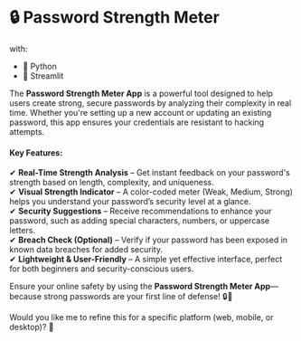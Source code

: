 # 🔒 Password Strength Meter

 with:

- 🐍 Python
- 👑 Streamlit


The **Password Strength Meter App** is a powerful tool designed to help users create strong, secure passwords by analyzing their complexity in real time. Whether you're setting up a new account or updating an existing password, this app ensures your credentials are resistant to hacking attempts.  

#### **Key Features:**  
✔ **Real-Time Strength Analysis** – Get instant feedback on your password's strength based on length, complexity, and uniqueness.  
✔ **Visual Strength Indicator** – A color-coded meter (Weak, Medium, Strong) helps you understand your password’s security level at a glance.  
✔ **Security Suggestions** – Receive recommendations to enhance your password, such as adding special characters, numbers, or uppercase letters.  
✔ **Breach Check (Optional)** – Verify if your password has been exposed in known data breaches for added security.  
✔ **Lightweight & User-Friendly** – A simple yet effective interface, perfect for both beginners and security-conscious users.  

Ensure your online safety by using the **Password Strength Meter App**—because strong passwords are your first line of defense! 🔒💪  

Would you like me to refine this for a specific platform (web, mobile, or desktop)? 🚀